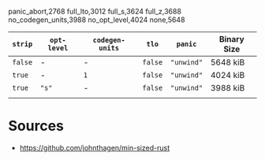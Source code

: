 




panic_abort,2768
full_lto,3012
full_s,3624
full_z,3688
no_codegen_units,3988
no_opt_level,4024
none,5648

| `strip` | `opt-level` | `codegen-units` | `tlo`   | `panic`    | Binary Size |
| ------- | ----------- | --------------- | ------- | ---------- | ----------- |
| `false` | -           | -               | `false` | `"unwind"` | 5648 kiB    |
| `true`  | -           | `1`             | `false` | `"unwind"` | 4024 kiB    |
| `true`  | `"s"`       | -               | `false` | `"unwind"` | 3988 kiB    |
|         |             |                 |         |            |             |

# Sources

- https://github.com/johnthagen/min-sized-rust